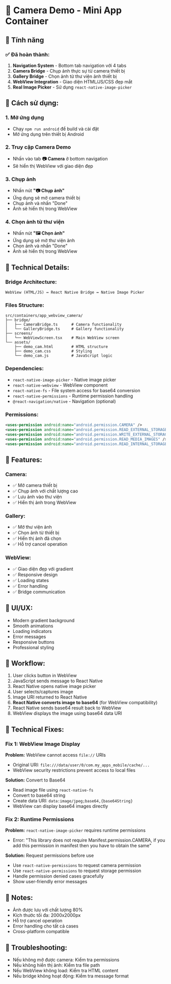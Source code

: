 # 📸 Camera Demo - Mini App Container

## 🎯 Tính năng

### ✅ **Đã hoàn thành:**
1. **Navigation System** - Bottom tab navigation với 4 tabs
2. **Camera Bridge** - Chụp ảnh thực sự từ camera thiết bị
3. **Gallery Bridge** - Chọn ảnh từ thư viện ảnh thiết bị
4. **WebView Integration** - Giao diện HTML/JS/CSS đẹp mắt
5. **Real Image Picker** - Sử dụng `react-native-image-picker`

## 📱 **Cách sử dụng:**

### 1. **Mở ứng dụng**
- Chạy `npm run android` để build và cài đặt
- Mở ứng dụng trên thiết bị Android

### 2. **Truy cập Camera Demo**
- Nhấn vào tab **📷 Camera** ở bottom navigation
- Sẽ hiển thị WebView với giao diện đẹp

### 3. **Chụp ảnh**
- Nhấn nút **"📷 Chụp ảnh"**
- Ứng dụng sẽ mở camera thiết bị
- Chụp ảnh và nhấn "Done"
- Ảnh sẽ hiển thị trong WebView

### 4. **Chọn ảnh từ thư viện**
- Nhấn nút **"🖼️ Chọn ảnh"**
- Ứng dụng sẽ mở thư viện ảnh
- Chọn ảnh và nhấn "Done"
- Ảnh sẽ hiển thị trong WebView

## 🔧 **Technical Details:**

### **Bridge Architecture:**
```
WebView (HTML/JS) ↔ React Native Bridge ↔ Native Image Picker
```

### **Files Structure:**
```
src/containers/app_webview_camera/
├── bridge/
│   ├── CameraBridge.ts      # Camera functionality
│   └── GalleryBridge.ts     # Gallery functionality
├── screens/
│   └── WebViewScreen.tsx    # Main WebView screen
└── assets/
    ├── demo_cam.html        # HTML structure
    ├── demo_cam.css         # Styling
    └── demo_cam.js          # JavaScript logic
```

### **Dependencies:**
- `react-native-image-picker` - Native image picker
- `react-native-webview` - WebView component
- `react-native-fs` - File system access for base64 conversion
- `react-native-permissions` - Runtime permission handling
- `@react-navigation/native` - Navigation (optional)

### **Permissions:**
```xml
<uses-permission android:name="android.permission.CAMERA" />
<uses-permission android:name="android.permission.READ_EXTERNAL_STORAGE" />
<uses-permission android:name="android.permission.WRITE_EXTERNAL_STORAGE" />
<uses-permission android:name="android.permission.READ_MEDIA_IMAGES" />
<uses-permission android:name="android.permission.READ_INTERNAL_STORAGE" />
```

## 🚀 **Features:**

### **Camera:**
- ✅ Mở camera thiết bị
- ✅ Chụp ảnh với chất lượng cao
- ✅ Lưu ảnh vào thư viện
- ✅ Hiển thị ảnh trong WebView

### **Gallery:**
- ✅ Mở thư viện ảnh
- ✅ Chọn ảnh từ thiết bị
- ✅ Hiển thị ảnh đã chọn
- ✅ Hỗ trợ cancel operation

### **WebView:**
- ✅ Giao diện đẹp với gradient
- ✅ Responsive design
- ✅ Loading states
- ✅ Error handling
- ✅ Bridge communication

## 🎨 **UI/UX:**
- Modern gradient background
- Smooth animations
- Loading indicators
- Error messages
- Responsive buttons
- Professional styling

## 🔄 **Workflow:**
1. User clicks button in WebView
2. JavaScript sends message to React Native
3. React Native opens native image picker
4. User selects/captures image
5. Image URI returned to React Native
6. **React Native converts image to base64** (for WebView compatibility)
7. React Native sends base64 result back to WebView
8. WebView displays the image using base64 data URI

## 🔧 **Technical Fixes:**

### **Fix 1: WebView Image Display**
**Problem:** WebView cannot access `file://` URIs
- Original URI: `file:///data/user/0/com.my_apps_mobile/cache/...`
- WebView security restrictions prevent access to local files

**Solution:** Convert to Base64
- Read image file using `react-native-fs`
- Convert to base64 string
- Create data URI: `data:image/jpeg;base64,{base64String}`
- WebView can display base64 images directly

### **Fix 2: Runtime Permissions**
**Problem:** `react-native-image-picker` requires runtime permissions
- Error: "This library does not require Manifest.permission.CAMERA, if you add this permission in manifest then you have to obtain the same"

**Solution:** Request permissions before use
- Use `react-native-permissions` to request camera permission
- Use `react-native-permissions` to request storage permission
- Handle permission denied cases gracefully
- Show user-friendly error messages

## 📝 **Notes:**
- Ảnh được lưu với chất lượng 80%
- Kích thước tối đa: 2000x2000px
- Hỗ trợ cancel operation
- Error handling cho tất cả cases
- Cross-platform compatible

## 🐛 **Troubleshooting:**
- Nếu không mở được camera: Kiểm tra permissions
- Nếu không hiển thị ảnh: Kiểm tra file path
- Nếu WebView không load: Kiểm tra HTML content
- Nếu bridge không hoạt động: Kiểm tra message format

